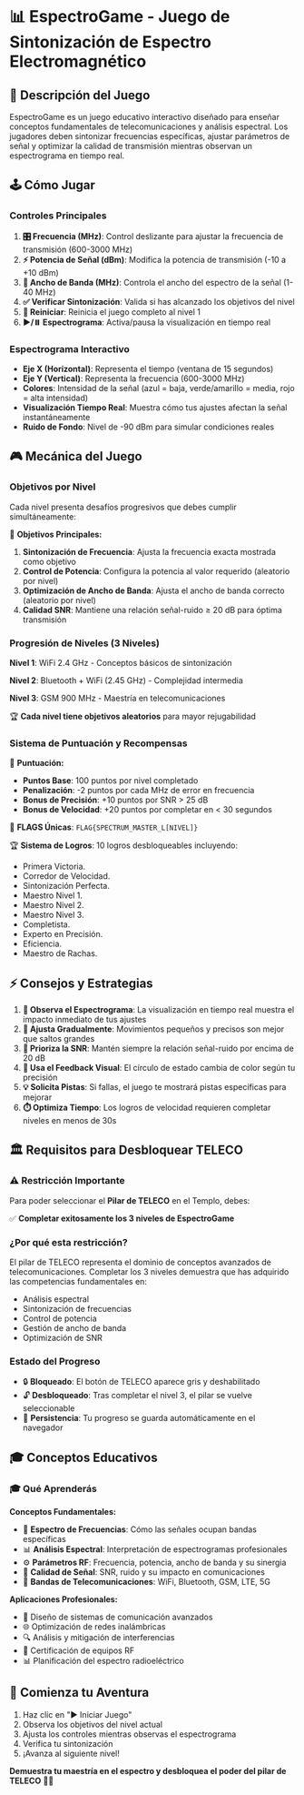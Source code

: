 # 📊 EspectroGame - Juego de Sintonización de Espectro Electromagnético

## 🎯 Descripción del Juego

EspectroGame es un juego educativo interactivo diseñado para enseñar conceptos fundamentales de telecomunicaciones y análisis espectral. Los jugadores deben sintonizar frecuencias específicas, ajustar parámetros de señal y optimizar la calidad de transmisión mientras observan un espectrograma en tiempo real.

## 🕹️ Cómo Jugar

### Controles Principales

1. **🎛️ Frecuencia (MHz)**: Control deslizante para ajustar la frecuencia de transmisión (600-3000 MHz)
2. **⚡ Potencia de Señal (dBm)**: Modifica la potencia de transmisión (-10 a +10 dBm)
3. **📶 Ancho de Banda (MHz)**: Controla el ancho del espectro de la señal (1-40 MHz)
4. **✅ Verificar Sintonización**: Valida si has alcanzado los objetivos del nivel
5. **🔄 Reiniciar**: Reinicia el juego completo al nivel 1
6. **▶️/⏸️ Espectrograma**: Activa/pausa la visualización en tiempo real

### Espectrograma Interactivo

- **Eje X (Horizontal)**: Representa el tiempo (ventana de 15 segundos)
- **Eje Y (Vertical)**: Representa la frecuencia (600-3000 MHz)
- **Colores**: Intensidad de la señal (azul = baja, verde/amarillo = media, rojo = alta intensidad)
- **Visualización Tiempo Real**: Muestra cómo tus ajustes afectan la señal instantáneamente
- **Ruido de Fondo**: Nivel de -90 dBm para simular condiciones reales

## 🎮 Mecánica del Juego

### Objetivos por Nivel

Cada nivel presenta desafíos progresivos que debes cumplir simultáneamente:

🎯 **Objetivos Principales:**

1. **Sintonización de Frecuencia**: Ajusta la frecuencia exacta mostrada como objetivo
2. **Control de Potencia**: Configura la potencia al valor requerido (aleatorio por nivel)
3. **Optimización de Ancho de Banda**: Ajusta el ancho de banda correcto (aleatorio por nivel)  
4. **Calidad SNR**: Mantiene una relación señal-ruido ≥ 20 dB para óptima transmisión

### Progresión de Niveles (3 Niveles)

**Nivel 1**: WiFi 2.4 GHz - Conceptos básicos de sintonización

**Nivel 2**: Bluetooth + WiFi (2.45 GHz) - Complejidad intermedia

**Nivel 3**: GSM 900 MHz - Maestría en telecomunicaciones

🏆 **Cada nivel tiene objetivos aleatorios** para mayor rejugabilidad

### Sistema de Puntuación y Recompensas

🏅 **Puntuación:**

- **Puntos Base**: 100 puntos por nivel completado  
- **Penalización**: -2 puntos por cada MHz de error en frecuencia
- **Bonus de Precisión**: +10 puntos por SNR > 25 dB
- **Bonus de Velocidad**: +20 puntos por completar en < 30 segundos

🏴 **FLAGS Únicas**: `FLAG{SPECTRUM_MASTER_L[NIVEL]}`

🏆 **Sistema de Logros**: 10 logros desbloqueables incluyendo:

- Primera Victoria.
- Corredor de Velocidad.
- Sintonización Perfecta.
- Maestro Nivel 1.
- Maestro Nivel 2.
- Maestro Nivel 3.
- Completista.
- Experto en Precisión.
- Eficiencia.
- Maestro de Rachas.

## ⚡ Consejos y Estrategias

1. **👀 Observa el Espectrograma**: La visualización en tiempo real muestra el impacto inmediato de tus ajustes
2. **🐌 Ajusta Gradualmente**: Movimientos pequeños y precisos son mejor que saltos grandes
3. **📶 Prioriza la SNR**: Mantén siempre la relación señal-ruido por encima de 20 dB
4. **🎯 Usa el Feedback Visual**: El círculo de estado cambia de color según tu precisión
5. **💡 Solicita Pistas**: Si fallas, el juego te mostrará pistas específicas para mejorar
6. **⏱️ Optimiza Tiempo**: Los logros de velocidad requieren completar niveles en menos de 30s

## 🏛️ Requisitos para Desbloquear TELECO

### ⚠️ Restricción Importante

Para poder seleccionar el **Pilar de TELECO** en el Templo, debes:

✅ **Completar exitosamente los 3 niveles de EspectroGame**

### ¿Por qué esta restricción?

El pilar de TELECO representa el dominio de conceptos avanzados de telecomunicaciones. Completar los 3 niveles demuestra que has adquirido las competencias fundamentales en:

- Análisis espectral
- Sintonización de frecuencias
- Control de potencia
- Gestión de ancho de banda
- Optimización de SNR

### Estado del Progreso

- 🔒 **Bloqueado**: El botón de TELECO aparece gris y deshabilitado
- 🔓 **Desbloqueado**: Tras completar el nivel 3, el pilar se vuelve seleccionable
- 💾 **Persistencia**: Tu progreso se guarda automáticamente en el navegador

## 🎓 Conceptos Educativos

### 🎓 Qué Aprenderás

**Conceptos Fundamentales:**

- 🌊 **Espectro de Frecuencias**: Cómo las señales ocupan bandas específicas
- 📊 **Análisis Espectral**: Interpretación de espectrogramas profesionales
- ⚙️ **Parámetros RF**: Frecuencia, potencia, ancho de banda y su sinergia
- 📶 **Calidad de Señal**: SNR, ruido y su impacto en comunicaciones
- 📡 **Bandas de Telecomunicaciones**: WiFi, Bluetooth, GSM, LTE, 5G

**Aplicaciones Profesionales:**

- 🚀 Diseño de sistemas de comunicación avanzados
- 🌐 Optimización de redes inalámbricas
- 🔍 Análisis y mitigación de interferencias
- 📜 Certificación de equipos RF
- 📊 Planificación del espectro radioeléctrico

## 🚀 Comienza tu Aventura

1. Haz clic en "▶️ Iniciar Juego"
2. Observa los objetivos del nivel actual
3. Ajusta los controles mientras observas el espectrograma
4. Verifica tu sintonización
5. ¡Avanza al siguiente nivel!

**Demuestra tu maestría en el espectro y desbloquea el poder del pilar de TELECO** 📡✨